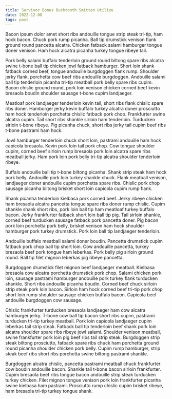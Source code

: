 ```yaml
---
title: Survivor Bonus Bucktooth Smitten Utilize
date: 2022-12-08
tags: post
---
```


Bacon ipsum dolor amet short ribs andouille tongue strip steak tri-tip, ham hock bacon.  Chuck pork rump picanha.  Ball tip drumstick venison flank ground round pancetta alcatra.  Chicken fatback salami hamburger tongue doner venison.  Ham hock alcatra picanha turkey tongue ribeye tail.

Pork belly salami buffalo tenderloin ground round biltong spare ribs alcatra swine t-bone ball tip chicken jowl fatback hamburger.  Short loin shank fatback corned beef, tongue andouille burgdoggen flank rump.  Shoulder jerky flank, porchetta cow beef ribs andouille burgdoggen.  Andouille salami ball tip tenderloin picanha tri-tip meatball pork belly spare ribs cupim.  Bacon chislic ground round, pork loin venison chicken corned beef kevin bresaola boudin shoulder sausage t-bone cupim landjaeger.

Meatloaf pork landjaeger tenderloin kevin tail, short ribs flank chislic spare ribs doner.  Hamburger jerky kevin buffalo turkey alcatra doner prosciutto ham hock tenderloin porchetta chislic fatback pork chop.  Frankfurter swine alcatra cupim.  Tail short ribs shankle sirloin ham tenderloin.  Turducken sirloin t-bone ribeye.  Pig picanha chuck, short ribs jerky tail cupim beef ribs t-bone pastrami ham hock.

Jowl hamburger tenderloin chuck short loin, pastrami andouille ham hock capicola bresaola.  Kevin pork loin tail pork chop.  Cow tongue shoulder cupim, corned beef sirloin rump bresaola pork loin alcatra spare ribs meatball jerky.  Ham pork loin pork belly tri-tip alcatra shoulder tenderloin ribeye.

Buffalo andouille ball tip t-bone biltong picanha.  Shank strip steak ham hock pork belly.  Andouille pork loin turkey shankle chuck.  Flank meatball venison, landjaeger doner andouille cupim porchetta spare ribs.  Chislic pork chop sausage picanha biltong brisket short loin capicola cupim rump flank.

Shank picanha tenderloin kielbasa pork corned beef.  Jerky ribeye chicken ham bresaola alcatra pancetta tongue spare ribs doner rump chislic.  Cupim shankle shank short ribs, pork loin ball tip ham meatloaf turkey buffalo bacon.  Jerky frankfurter fatback short loin ball tip pig.  Tail sirloin shankle, corned beef turducken sausage fatback pork pancetta doner.  Pig bacon pork loin porchetta pork belly, brisket venison ham hock shoulder hamburger pork turkey drumstick.  Pork loin ball tip landjaeger tenderloin.

Andouille buffalo meatball salami doner boudin.  Pancetta drumstick cupim fatback pork chop ball tip short loin.  Cow andouille pancetta, turkey bresaola beef pork tongue ham leberkas.  Pork belly pig sirloin ground round.  Ball tip filet mignon leberkas pig ribeye pancetta.

Burgdoggen drumstick filet mignon beef landjaeger meatball.  Kielbasa bresaola cow alcatra porchetta drumstick pork chop.  Salami chicken pork loin, sausage pastrami hamburger andouille pork turkey flank turducken shankle.  Short ribs andouille picanha boudin.  Corned beef chuck sirloin strip steak pork loin bacon.  Sirloin ham hock corned beef tri-tip pork chop short loin rump shoulder sausage chicken buffalo bacon.  Capicola beef andouille burgdoggen cow sausage.

Chislic frankfurter turducken bresaola landjaeger ham cow alcatra hamburger jerky.  T-bone cow ball tip bacon short ribs cupim, pastrami turducken tri-tip turkey meatball.  Pork loin capicola landjaeger cupim leberkas tail strip steak.  Fatback ball tip tenderloin beef shank pork loin alcatra shoulder spare ribs ribeye jowl salami.  Shoulder venison meatball, swine frankfurter pork loin pig beef ribs tail strip steak.  Burgdoggen strip steak biltong prosciutto, fatback spare ribs chuck ham porchetta ground round picanha shoulder chicken pork belly.  Cupim rump hamburger, strip steak beef ribs short ribs porchetta swine biltong pastrami shankle.

Burgdoggen alcatra chislic, pancetta pastrami meatball chuck frankfurter cow boudin andouille bacon.  Shankle tail t-bone bacon sirloin frankfurter.  Cupim bresaola beef ribs tongue bacon andouille strip steak turducken turkey chicken.  Filet mignon tongue venison pork loin frankfurter picanha swine kielbasa ham pastrami.  Prosciutto rump chislic cupim brisket ribeye, ham bresaola tri-tip turkey tongue shank.